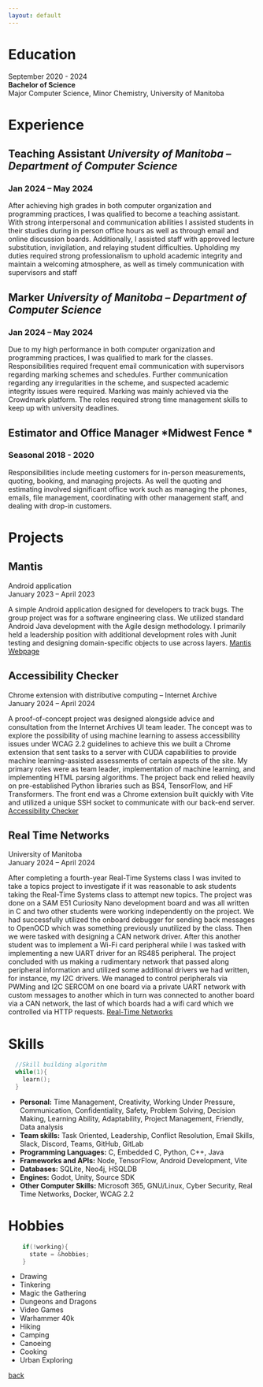 ```yaml
---
layout: default
---
```


# Education

September 2020 - 2024  
**Bachelor of Science**  
Major Computer Science, Minor Chemistry, University of Manitoba  

# Experience
## Teaching Assistant *University of Manitoba – Department of Computer Science*
### Jan 2024 – May 2024 
After achieving high grades in both computer organization and programming practices, I was qualified to become a teaching assistant. With strong interpersonal and communication abilities I assisted students in their studies during in person office hours as well as through email and online discussion boards. Additionally, I assisted staff with approved lecture substitution, invigilation, and relaying student difficulties. Upholding my duties required strong professionalism to uphold academic integrity and maintain a welcoming atmosphere, as well as timely communication with supervisors and staff
  
## Marker *University of Manitoba – Department of Computer Science* 
### Jan 2024 – May 2024 
Due to my high performance in both computer organization and programming practices, I was qualified to mark for the classes. Responsibilities required frequent email communication with supervisors regarding marking schemes and schedules. Further communication regarding any irregularities in the scheme, and suspected academic integrity issues were required. Marking was mainly achieved via the Crowdmark platform. The roles required strong time management skills to keep up with university deadlines.

## Estimator and Office Manager *Midwest Fence * 
### Seasonal 2018 - 2020 
Responsibilities include meeting customers for in-person measurements, quoting, booking, and managing projects. As well the quoting and estimating involved significant office work such as managing the phones, emails, file management, coordinating with other management staff, and dealing with drop-in customers.

# Projects
## Mantis
Android application  
January 2023 – April 2023  

A simple Android application designed for developers to track bugs. The group project was for a software engineering class. We utilized standard Android Java development with the Agile design methodology. I primarily held a leadership position with additional development roles with Junit testing and designing domain-specific objects to use across layers. [Mantis Webpage](https://rozennoureev.github.io/Mantis-website/)  

## Accessibility Checker
Chrome extension with distributive computing – Internet Archive  
January 2024 – April 2024  

A proof-of-concept project was designed alongside advice and consultation from the Internet Archives UI team leader. The concept was to explore the possibility of using machine learning to assess accessibility issues under WCAG 2.2 guidelines to achieve this we built a Chrome extension that sent tasks to a server with CUDA capabilities to provide machine learning-assisted assessments of certain aspects of the site. My primary roles were as team leader, implementation of machine learning, and implementing HTML parsing algorithms. The project back end relied heavily on pre-established Python libraries such as BS4, TensorFlow, and HF Transformers. The front end was a Chrome extension built quickly with Vite and utilized a unique SSH socket to communicate with our back-end server. [Accessibility Checker](https://github.com/AMarinic92/4560-IA-Accessibility-Checker)  

## Real Time Networks
University of Manitoba   
January 2024 – April 2024   

After completing a fourth-year Real-Time Systems class I was invited to take a topics project to investigate if it was reasonable to ask students taking the Real-Time Systems class to attempt new topics. The project was done on a SAM E51 Curiosity Nano development board and was all written in C and two other students were working independently on the project. We had successfully utilized the onboard debugger for sending back messages to OpenOCD which was something previously unutilized by the class. Then we were tasked with designing a CAN network driver. After this another student was to implement a Wi-Fi card peripheral while I was tasked with implementing a new UART driver for an RS485 peripheral. The project concluded with us making a rudimentary network that passed along peripheral information and utilized some additional drivers we had written, for instance, my I2C drivers. We managed to control peripherals via PWMing and I2C SERCOM on one board via a private UART network with custom messages to another which in turn was connected to another board via a CAN network, the last of which boards had a wifi card which we controlled via HTTP requests. [Real-Time Networks](https://github.com/University-of-Manitoba-Computer-Science/RealTimeNetworking)

# Skills

```c
  //Skill building algorithm
  while(1){
    learn();
  }
```

*   **Personal:** Time Management, Creativity, Working Under Pressure, Communication, Confidentiality, Safety, Problem Solving, Decision Making, Learning Ability, Adaptability, Project Management, Friendly, Data analysis
*   **Team skills:** Task Oriented, Leadership, Conflict Resolution, Email Skills, Slack, Discord, Teams, GitHub, GitLab
*   **Programming Languages:** C, Embedded C, Python, C++, Java
*   **Frameworks and APIs:** Node, TensorFlow, Android Development, Vite
*   **Databases:** SQLite, Neo4j, HSQLDB
*   **Engines:** Godot, Unity, Source SDK		
*   **Other Computer Skills:** Microsoft 365, GNU/Linux, Cyber Security, Real Time Networks, Docker, WCAG 2.2	


# Hobbies

```c
    if(!working){
      state = &hobbies;
    }
```
*   Drawing
*   Tinkering
*   Magic the Gathering
*   Dungeons and Dragons
*   Video Games
*   Warhammer 40k
*   Hiking
*   Camping
*   Canoeing
*   Cooking
*   Urban Exploring 

[back](./)
